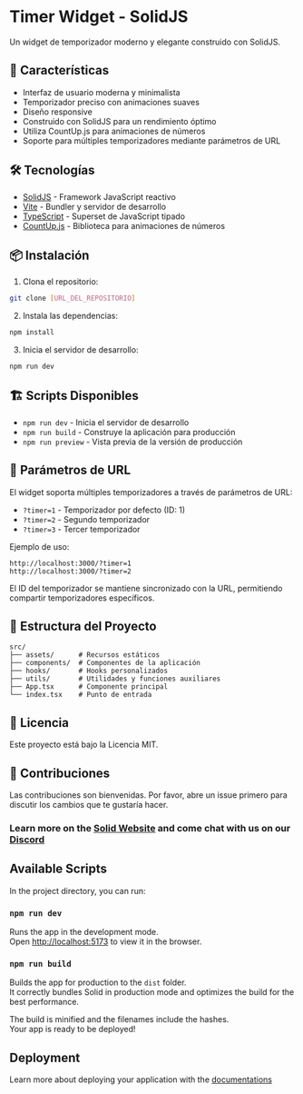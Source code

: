 # Timer Widget - SolidJS

Un widget de temporizador moderno y elegante construido con SolidJS.

## 🚀 Características

- Interfaz de usuario moderna y minimalista
- Temporizador preciso con animaciones suaves
- Diseño responsive
- Construido con SolidJS para un rendimiento óptimo
- Utiliza CountUp.js para animaciones de números
- Soporte para múltiples temporizadores mediante parámetros de URL

## 🛠️ Tecnologías

- [SolidJS](https://www.solidjs.com/) - Framework JavaScript reactivo
- [Vite](https://vitejs.dev/) - Bundler y servidor de desarrollo
- [TypeScript](https://www.typescriptlang.org/) - Superset de JavaScript tipado
- [CountUp.js](https://inorganik.github.io/countUp.js/) - Biblioteca para animaciones de números

## 📦 Instalación

1. Clona el repositorio:
```bash
git clone [URL_DEL_REPOSITORIO]
```

2. Instala las dependencias:
```bash
npm install
```

3. Inicia el servidor de desarrollo:
```bash
npm run dev
```

## 🏗️ Scripts Disponibles

- `npm run dev` - Inicia el servidor de desarrollo
- `npm run build` - Construye la aplicación para producción
- `npm run preview` - Vista previa de la versión de producción

## 🔗 Parámetros de URL

El widget soporta múltiples temporizadores a través de parámetros de URL:

- `?timer=1` - Temporizador por defecto (ID: 1)
- `?timer=2` - Segundo temporizador
- `?timer=3` - Tercer temporizador

Ejemplo de uso:
```
http://localhost:3000/?timer=1
http://localhost:3000/?timer=2
```

El ID del temporizador se mantiene sincronizado con la URL, permitiendo compartir temporizadores específicos.

## 🎨 Estructura del Proyecto

```
src/
├── assets/      # Recursos estáticos
├── components/  # Componentes de la aplicación
├── hooks/       # Hooks personalizados
├── utils/       # Utilidades y funciones auxiliares
├── App.tsx      # Componente principal
└── index.tsx    # Punto de entrada
```

## 📝 Licencia

Este proyecto está bajo la Licencia MIT.

## 👥 Contribuciones

Las contribuciones son bienvenidas. Por favor, abre un issue primero para discutir los cambios que te gustaría hacer.

### Learn more on the [Solid Website](https://solidjs.com) and come chat with us on our [Discord](https://discord.com/invite/solidjs)

## Available Scripts

In the project directory, you can run:

### `npm run dev`

Runs the app in the development mode.<br>
Open [http://localhost:5173](http://localhost:5173) to view it in the browser.

### `npm run build`

Builds the app for production to the `dist` folder.<br>
It correctly bundles Solid in production mode and optimizes the build for the best performance.

The build is minified and the filenames include the hashes.<br>
Your app is ready to be deployed!

## Deployment

Learn more about deploying your application with the [documentations](https://vitejs.dev/guide/static-deploy.html)
